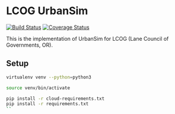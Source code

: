 LCOG UrbanSim
==============
[![Build Status](https://travis-ci.com/urbansim/lcog.svg?token=rKJPB96RrfqgLysqy5CS&branch=master)](https://travis-ci.com/urbansim/lcog) [![Coverage Status](https://coveralls.io/repos/github/urbansim/lcog/badge.svg?t=BmY1Ce)](https://coveralls.io/github/urbansim/lcog)

This is the implementation of UrbanSim for LCOG (Lane Council of Governments, OR).

## Setup

```sh
virtualenv venv --python=python3

source venv/bin/activate

pip install -r cloud-requirements.txt
pip install -r requirements.txt
``